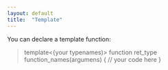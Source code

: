 ```yaml
---
layout: default
title:  "Template"
---
```


You can declare a template function:
> template<{your typenames)>
>	function ret_type function_names(argumens)
>	{
>		// your code here
>	}	

